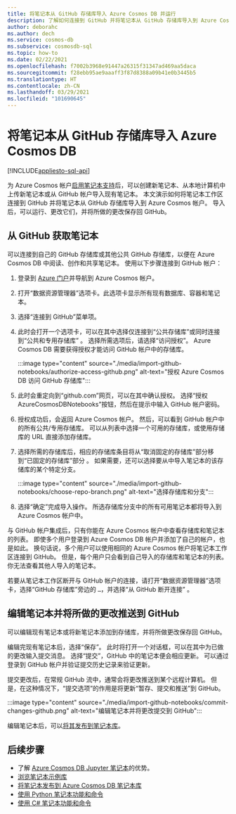 ```yaml
---
title: 将笔记本从 GitHub 存储库导入 Azure Cosmos DB 并运行
description: 了解如何连接到 GitHub 并将笔记本从 GitHub 存储库导入到 Azure Cosmos 帐户。 导入后，可以运行、编辑它们并将所做的更改保存回 GitHub。
author: deborahc
ms.author: dech
ms.service: cosmos-db
ms.subservice: cosmosdb-sql
ms.topic: how-to
ms.date: 02/22/2021
ms.openlocfilehash: f7002b3968e91447a26315f31347ad469aa5daca
ms.sourcegitcommit: f28ebb95ae9aaaff3f87d8388a09b41e0b3445b5
ms.translationtype: HT
ms.contentlocale: zh-CN
ms.lasthandoff: 03/29/2021
ms.locfileid: "101690645"
---
```

# <a name="import-notebooks-from-a-github-repo-into-azure-cosmos-db"></a>将笔记本从 GitHub 存储库导入 Azure Cosmos DB
[!INCLUDE[appliesto-sql-api](includes/appliesto-sql-api.md)]

为 Azure Cosmos 帐户[启用笔记本支持](enable-notebooks.md)后，可以创建新笔记本、从本地计算机中上传新笔记本或从 GitHub 帐户导入现有笔记本。 本文演示如何将笔记本工作区连接到 GitHub 并将笔记本从 GitHub 存储库导入到 Azure Cosmos 帐户。 导入后，可以运行、更改它们，并将所做的更改保存回 GitHub。

## <a name="get-notebooks-from-github"></a>从 GitHub 获取笔记本

可以连接到自己的 GitHub 存储库或其他公共 GitHub 存储库，以便在 Azure Cosmos DB 中阅读、创作和共享笔记本。 使用以下步骤连接到 GitHub 帐户：

1. 登录到 [Azure 门户](https://portal.azure.com/)并导航到 Azure Cosmos 帐户。

1. 打开“数据资源管理器”选项卡。此选项卡显示所有现有数据库、容器和笔记本。

1. 选择“连接到 GitHub”菜单项。

1. 此时会打开一个选项卡，可以在其中选择仅连接到“公共存储库”或同时连接到“公共和专用存储库” 。  选择所需选项后，请选择“访问授权”。 Azure Cosmos DB 需要获得授权才能访问 GitHub 帐户中的存储库。

   :::image type="content" source="./media/import-github-notebooks/authorize-access-github.png" alt-text="授权 Azure Cosmos DB 访问 GitHub 存储库":::

1. 此时会重定向到“github.com”网页，可以在其中确认授权。 选择“授权 AzureCosmosDBNotebooks”按钮，然后在提示中输入 GitHub 帐户密码。

1. 授权成功后，会返回 Azure Cosmos 帐户。 然后，可以看到 GitHub 帐户中的所有公共/专用存储库。 可以从列表中选择一个可用的存储库，或使用存储库的 URL 直接添加存储库。

1. 选择所需的存储库后，相应的存储库条目将从“取消固定的存储库”部分移到“已固定的存储库”部分 。 如果需要，还可以选择要从中导入笔记本的该存储库的某个特定分支。

   :::image type="content" source="./media/import-github-notebooks/choose-repo-branch.png" alt-text="选择存储库和分支":::

1. 选择“确定”完成导入操作。 所选存储库分支中的所有可用笔记本都将导入到 Azure Cosmos 帐户中。

与 GitHub 帐户集成后，只有你能在 Azure Cosmos 帐户中查看存储库和笔记本的列表。 即使多个用户登录到 Azure Cosmos DB 帐户并添加了自己的帐户，也是如此。 换句话说，多个用户可以使用相同的 Azure Cosmos 帐户将笔记本工作区连接到 GitHub。 但是，每个用户只会看到自己导入的存储库和笔记本的列表。 你无法查看其他人导入的笔记本。

若要从笔记本工作区断开与 GitHub 帐户的连接，请打开“数据资源管理器”选项卡，选择“GitHub 存储库”旁边的 `…`，并选择“从 GitHub 断开连接”  。

## <a name="edit-a-notebook-and-push-changes-to-github"></a>编辑笔记本并将所做的更改推送到 GitHub

可以编辑现有笔记本或将新笔记本添加到存储库，并将所做更改保存回 GitHub。

编辑完现有笔记本后，选择“保存”。 此时将打开一个对话框，可以在其中为已做的更改输入提交消息。 选择“提交”，GitHub 中的笔记本便会相应更新。 可以通过登录到 GitHub 帐户并验证提交历史记录来验证更新。

提交更改后，在常规 GitHub 流中，通常会将更改推送到某个远程计算机。 但是，在这种情况下，“提交选项”的作用是将更新“暂存、提交和推送”到 GitHub。

:::image type="content" source="./media/import-github-notebooks/commit-changes-github.png" alt-text="编辑笔记本并将更改提交到 GitHub":::

编辑笔记本后，可以[将其发布到笔记本库](publish-notebook-gallery.md)。 

## <a name="next-steps"></a>后续步骤

* 了解 [Azure Cosmos DB Jupyter 笔记本](cosmosdb-jupyter-notebooks.md)的优势。
* [浏览笔记本示例库](https://cosmos.azure.com/gallery.html)
* [将笔记本发布到 Azure Cosmos DB 笔记本库](publish-notebook-gallery.md)
* [使用 Python 笔记本功能和命令](use-python-notebook-features-and-commands.md)
* [使用 C# 笔记本功能和命令](use-csharp-notebook-features-and-commands.md)
